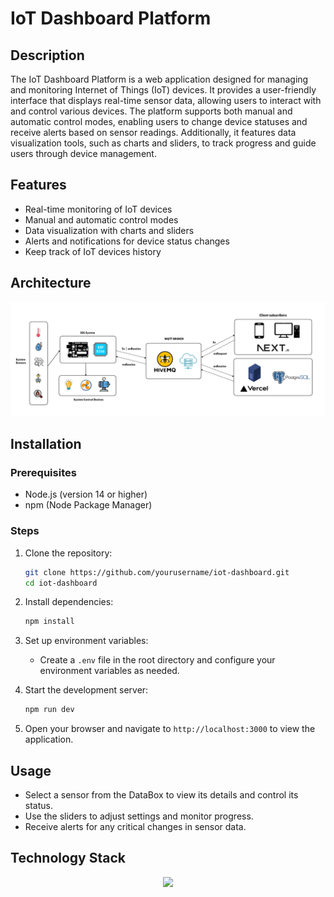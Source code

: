 # IoT Dashboard Platform

## Description
The IoT Dashboard Platform is a web application designed for managing and monitoring Internet of Things (IoT) devices. It provides a user-friendly interface that displays real-time sensor data, allowing users to interact with and control various devices. The platform supports both manual and automatic control modes, enabling users to change device statuses and receive alerts based on sensor readings. Additionally, it features data visualization tools, such as charts and sliders, to track progress and guide users through device management.

## Features
- Real-time monitoring of IoT devices
- Manual and automatic control modes
- Data visualization with charts and sliders
- Alerts and notifications for device status changes
- Keep track of IoT devices history

## Architecture
![Project architecture](https://github.com/anhhuy007/sig-iot/blob/master/app%20architecture.png)

## Installation

### Prerequisites
- Node.js (version 14 or higher)
- npm (Node Package Manager)

### Steps
1. Clone the repository:
   ```bash
   git clone https://github.com/yourusername/iot-dashboard.git
   cd iot-dashboard
   ```

2. Install dependencies:
   ```bash
   npm install
   ```

3. Set up environment variables:
   - Create a `.env` file in the root directory and configure your environment variables as needed.

4. Start the development server:
   ```bash
   npm run dev
   ```

5. Open your browser and navigate to `http://localhost:3000` to view the application.

## Usage
- Select a sensor from the DataBox to view its details and control its status.
- Use the sliders to adjust settings and monitor progress.
- Receive alerts for any critical changes in sensor data.

## Technology Stack
<p align="center">
  <a href="https://skillicons.dev">
    <img src="https://skillicons.dev/icons?i=nextjs,tailwind,ts,postgres,arduino" />
  </a>
</p>
